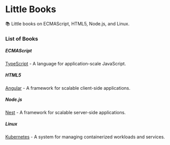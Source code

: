 # Little Books

:books: Little books on ECMAScript, HTML5, Node.js, and Linux.

### List of Books

##### ECMAScript

[TypeScript](./ECMAScript/TypeScript/README.md) - A language for application-scale JavaScript.

##### HTML5

[Angular](./HTML5/Angular/README.md) - A framework for scalable client-side applications.

##### Node.js

[Nest](./Node.js/Nest/README.md) - A framework for scalable server-side applications.

##### Linux

[Kubernetes](./Linux/Kubernetes/README.md) -  A system for managing containerized workloads and services.
